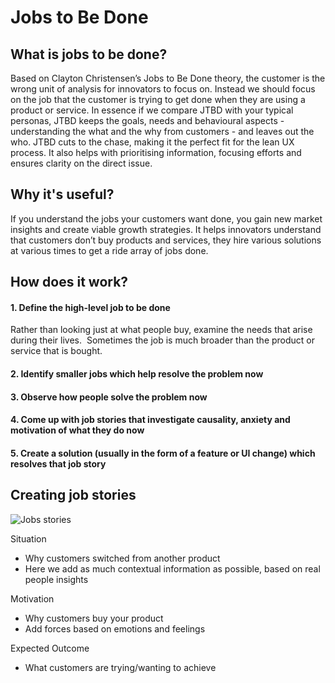 # Jobs to Be Done

## What is jobs to be done?

Based on Clayton Christensen’s Jobs to Be Done theory, the customer is the wrong unit of analysis for innovators to focus on. Instead we should focus on the job that the customer is trying to get done when they are using a product or service. In essence if we compare JTBD with your typical personas, JTBD keeps the goals, needs and behavioural aspects -  understanding the what and the why from customers - and leaves out the who. JTBD cuts to the chase, making it the perfect fit for the lean UX process. It also helps with prioritising information, focusing efforts and ensures clarity on the direct issue. 

## Why it's useful?

If you understand the jobs your customers want done, you gain new market insights and create viable growth strategies.
It helps innovators understand that customers don’t buy products and services, they hire various solutions at various times to get a ride array of jobs done. 

## How does it work?

#### 1. Define the high-level job to be done
  Rather than looking just at what people buy, examine the needs that arise during their lives.  Sometimes the job is much broader than the product or service that is bought.
#### 2. Identify smaller jobs which help resolve the problem now
#### 3. Observe how people solve the problem now
#### 4. Come up with job stories that investigate causality, anxiety and motivation of what they do now 
#### 5. Create a solution (usually in the form of a feature or UI change) which resolves that job story

## Creating job stories

![Jobs stories](https://github.com/We-are-Q-Division/UX-Process/blob/master/JTBD.png)

Situation
- Why customers switched from another product
- Here we add as much contextual information as possible, based on real people insights

Motivation
- Why customers buy your product
- Add forces based on emotions and feelings

Expected Outcome
- What customers are trying/wanting to achieve


